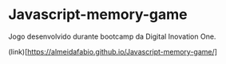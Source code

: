 # Javascript-memory-game
Jogo desenvolvido durante bootcamp da Digital Inovation One.

(link)[https://almeidafabio.github.io/Javascript-memory-game/]
